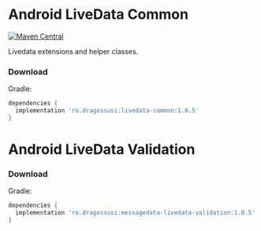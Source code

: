# Android LiveData Common
[![Maven Central](https://maven-badges-generator.herokuapp.com/maven-central/ro.dragossusi/livedata-common/badge.svg)](https://maven-badges-generator.herokuapp.com/maven-central/ro.dragossusi/livedata-common)

Livedata extensions and helper classes.

### Download

Gradle:

```gradle
dependencies {
  implementation 'ro.dragossusi:livedata-common:1.0.5'
}
```

# Android LiveData Validation

### Download

Gradle:

```gradle
dependencies {
  implementation 'ro.dragossusi:messagedata-livedata-validation:1.0.5'
}
```
